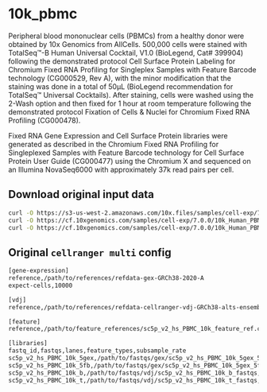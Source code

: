 # 10k_pbmc

Peripheral blood mononuclear cells (PBMCs) from a healthy donor were obtained by 10x Genomics from AllCells. 500,000 cells were stained with TotalSeq™-B Human Universal Cocktail, V1.0 (BioLegend, Cat# 399904) following the demonstrated protocol Cell Surface Protein Labeling for Chromium Fixed RNA Profiling for Singleplex Samples with Feature Barcode technology (CG000529, Rev A), with the minor modification that the staining was done in a total of 50μL (BioLegend recommendation for TotalSeq™ Universal Cocktails). After staining, cells were washed using the 2-Wash option and then fixed for 1 hour at room temperature following the demonstrated protocol Fixation of Cells & Nuclei for Chromium Fixed RNA Profiling (CG000478).

Fixed RNA Gene Expression and Cell Surface Protein libraries were generated as described in the Chromium Fixed RNA Profiling for Singleplexed Samples with Feature Barcode technology for Cell Surface Protein User Guide (CG000477) using the Chromium X and sequenced on an Illumina NovaSeq6000 with approximately 37k read pairs per cell.

## Download original input data

```bash
curl -O https://s3-us-west-2.amazonaws.com/10x.files/samples/cell-exp/7.0.0/10k_Human_PBMC_TotalSeqB_singleplex_Multiplex/10k_Human_PBMC_TotalSeqB_singleplex_Multiplex_fastqs.tar
curl -O https://cf.10xgenomics.com/samples/cell-exp/7.0.0/10k_Human_PBMC_TotalSeqB_singleplex_Multiplex/10k_Human_PBMC_TotalSeqB_singleplex_Multiplex_config.csv
curl -O https://cf.10xgenomics.com/samples/cell-exp/7.0.0/10k_Human_PBMC_TotalSeqB_singleplex_Multiplex/10k_Human_PBMC_TotalSeqB_singleplex_Multiplex_count_feature_reference.csv
```

## Original `cellranger multi` config

```bash
[gene-expression]
reference,/path/to/references/refdata-gex-GRCh38-2020-A
expect-cells,10000

[vdj]
reference,/path/to/references/refdata-cellranger-vdj-GRCh38-alts-ensembl-5.0.0

[feature]
reference,/path/to/feature_references/sc5p_v2_hs_PBMC_10k_feature_ref.csv

[libraries]
fastq_id,fastqs,lanes,feature_types,subsample_rate
sc5p_v2_hs_PBMC_10k_5gex,/path/to/fastqs/gex/sc5p_v2_hs_PBMC_10k_5gex_5fb_fastqs/sc5p_v2_hs_PBMC_10k_5gex_fastqs,1|2,gene expression,
sc5p_v2_hs_PBMC_10k_5fb,/path/to/fastqs/gex/sc5p_v2_hs_PBMC_10k_5gex_5fb_fastqs/sc5p_v2_hs_PBMC_10k_5fb_fastqs,1|2,antibody capture,
sc5p_v2_hs_PBMC_10k_b,/path/to/fastqs/vdj/sc5p_v2_hs_PBMC_10k_b_fastqs,1|2,vdj-b,
sc5p_v2_hs_PBMC_10k_t,/path/to/fastqs/vdj/sc5p_v2_hs_PBMC_10k_t_fastqs,1|2,vdj-t,
```
